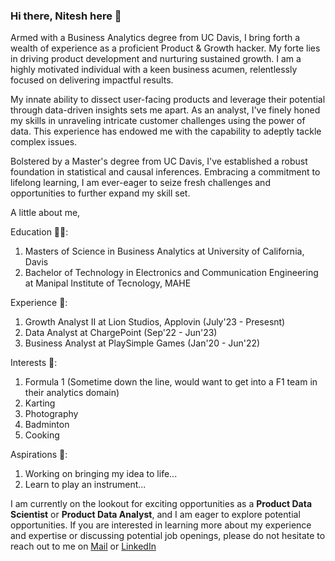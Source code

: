 ### Hi there, Nitesh here 👋

Armed with a Business Analytics degree from UC Davis, I bring forth a wealth of experience as a proficient Product & Growth hacker. My forte lies in driving product development and nurturing sustained growth. I am a highly motivated individual with a keen business acumen, relentlessly focused on delivering impactful results. 

My innate ability to dissect user-facing products and leverage their potential through data-driven insights sets me apart. As an analyst, I've finely honed my skills in unraveling intricate customer challenges using the power of data. This experience has endowed me with the capability to adeptly tackle complex issues. 

Bolstered by a Master's degree from UC Davis, I've established a robust foundation in statistical and causal inferences. Embracing a commitment to lifelong learning, I am ever-eager to seize fresh challenges and opportunities to further expand my skill set.

A little about me, 

Education :man_student::
  1. Masters of Science in Business Analytics at University of California, Davis 
  2. Bachelor of Technology in Electronics and Communication Engineering at Manipal Institute of Tecnology, MAHE

Experience :office::
  1. Growth Analyst II at Lion Studios, Applovin (July'23 - Presesnt)
  2. Data Analyst at ChargePoint (Sep'22 - Jun'23)
  3. Business Analyst at PlaySimple Games (Jan'20 - Jun'22)

Interests :white_heart::
  1. Formula 1 (Sometime down the line, would want to get into a F1 team in their analytics domain)
  2. Karting
  3. Photography
  4. Badminton
  5. Cooking

Aspirations 🌱:
  1. Working on bringing my idea to life...
  2. Learn to play an instrument...


I am currently on the lookout for exciting opportunities as a **Product Data Scientist** or **Product Data Analyst**, and I am eager to explore potential opportunities. If you are interested in learning more about my experience and expertise or discussing potential job openings, please do not hesitate to reach out to me on [Mail](snaganitesh@ucdavis.edu) or [LinkedIn](https://www.linkedin.com/in/niteshsn/)
